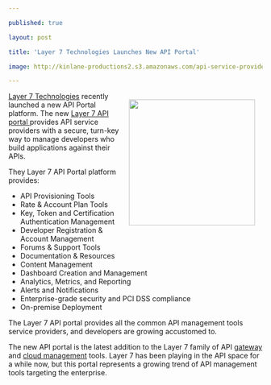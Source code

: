 ---
published: true
layout: post
title: 'Layer 7 Technologies Launches New API Portal'
image: http://kinlane-productions2.s3.amazonaws.com/api-service-providers/layer7-logo.png
---

<a title="Layer 7 Technologies" href="http://www.layer7tech.com/"><img style="padding: 15px;" src="https://kinlane-productions2.s3.amazonaws.com/api-service-providers/layer7-logo.png" alt="" width="250" align="right" /></a><a title="Layer 7 Technologies" href="http://www.layer7tech.com/">Layer 7 Technologies</a> recently launched a new API Portal platform.  The new <a title="Layer 7 API Portal" href="http://www.layer7tech.com/products/layer-7-api-portal">Layer 7 API portal </a>provides API service providers with a secure, turn-key way to manage developers who build applications against their APIs.<p>
They Layer 7 API Portal platform provides:
<ul class="mainlist">
	<li>API Provisioning Tools</li>
	<li>Rate &amp; Account Plan Tools</li>
	<li>Key, Token and Certification Authentication Management</li>
	<li>Developer Registration &amp; Account Management</li>
	<li>Forums &amp; Support Tools</li>
	<li>Documentation &amp; Resources</li>
	<li>Content Management</li>
	<li>Dashboard Creation and Management</li>
	<li>Analytics, Metrics, and Reporting</li>
	<li>Alerts and Notifications</li>
	<li>Enterprise-grade security and PCI DSS compliance</li>
	<li>On-premise Deployment</li>
</ul>
The Layer 7 API portal provides all the common API management tools service providers, and developers are growing accustomed to.<p>
The new API portal is the latest addition to the Layer 7 family of API <a title="gateway" href="http://www.layer7tech.com/products/xml-gateway-overview">gateway</a> and <a title="cloud management" href="http://www.layer7tech.com/products/cloudspan-gateways">cloud management</a> tools.  Layer 7 has been playing in the API space for a while now, but this portal represents a growing trend of API management tools targeting the enterprise.


